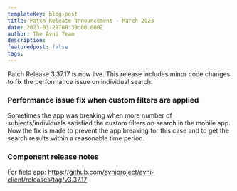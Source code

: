 ```yaml
---
templateKey: blog-post
title: Patch Release announcement - March 2023
date: 2023-03-29T08:39:00.000Z
author: The Avni Team
description:
featuredpost: false
tags:
---
```


Patch Release 3.37.17 is now live. This release includes minor code changes to fix the performance issue on individual search.

### Performance issue fix when custom filters are applied
Sometimes the app was breaking when more number of subjects/individuals satisfied the custom filters on search in the mobile app. Now the fix is made to prevent the app breaking for this case and to get the search results within a reasonable time period.

### Component release notes
For field app: https://github.com/avniproject/avni-client/releases/tag/v3.37.17
